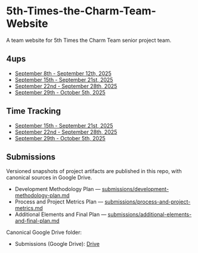 # 5th-Times-the-Charm-Team-Website
A team website for  5th Times the Charm Team senior project team.

## 4ups
- [September 8th - September 12th, 2025](./4ups/9-8>>12)
- [September 15th - September 21st, 2025](./4ups/9-15>>21)
- [September 22nd - September 28th, 2025](./4ups/9-22>>28)
- [September 29th - October 5th, 2025](./4ups/9-29>>10-5)

## Time Tracking
- [September 15th - September 21st, 2025](./time/9-15>>21)
- [September 22nd - September 28th, 2025](./time/9-22>>28)
- [September 29th - October 5th, 2025](./time/9-29>>10-5)

## Submissions

Versioned snapshots of project artifacts are published in this repo, with canonical sources in Google Drive.

- Development Methodology Plan — [submissions/development-methodology-plan.md](./submissions/development-methodology-plan.md)
- Process and Project Metrics Plan — [submissions/process-and-project-metrics.md](./submissions/process-and-project-metrics.md)
- Additional Elements and Final Plan — [submissions/additional-elements-and-final-plan.md](./submissions/additional-elements-and-final-plan.md)

Canonical Google Drive folder:
- Submissions (Google Drive): [Drive](https://drive.google.com/?tab=oo&authuser=1)
